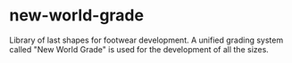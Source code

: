 # new-world-grade
Library of last shapes for footwear development. A unified grading system called "New World Grade" is used for the development of all the sizes.
